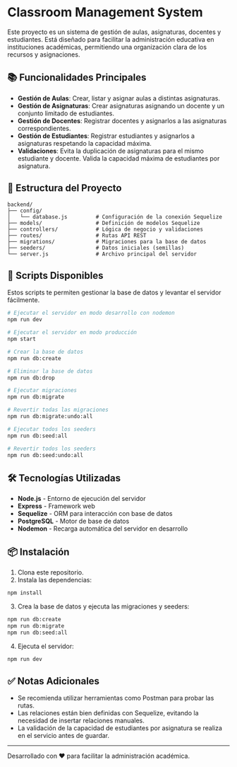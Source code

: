 # Classroom Management System

Este proyecto es un sistema de gestión de aulas, asignaturas, docentes y estudiantes. Está diseñado para facilitar la administración educativa en instituciones académicas, permitiendo una organización clara de los recursos y asignaciones.

## 📚 Funcionalidades Principales

- **Gestión de Aulas**: Crear, listar y asignar aulas a distintas asignaturas.
- **Gestión de Asignaturas**: Crear asignaturas asignando un docente y un conjunto limitado de estudiantes.
- **Gestión de Docentes**: Registrar docentes y asignarlos a las asignaturas correspondientes.
- **Gestión de Estudiantes**: Registrar estudiantes y asignarlos a asignaturas respetando la capacidad máxima.
- **Validaciones**: Evita la duplicación de asignaturas para el mismo estudiante y docente. Valida la capacidad máxima de estudiantes por asignatura.

## 📁 Estructura del Proyecto

```
backend/
├── config/
│   └── database.js         # Configuración de la conexión Sequelize
├── models/                 # Definición de modelos Sequelize
├── controllers/            # Lógica de negocio y validaciones
├── routes/                 # Rutas API REST
├── migrations/             # Migraciones para la base de datos
├── seeders/                # Datos iniciales (semillas)
└── server.js               # Archivo principal del servidor
```

## 🚀 Scripts Disponibles

Estos scripts te permiten gestionar la base de datos y levantar el servidor fácilmente.

```bash
# Ejecutar el servidor en modo desarrollo con nodemon
npm run dev

# Ejecutar el servidor en modo producción
npm start

# Crear la base de datos
npm run db:create

# Eliminar la base de datos
npm run db:drop

# Ejecutar migraciones
npm run db:migrate

# Revertir todas las migraciones
npm run db:migrate:undo:all

# Ejecutar todos los seeders
npm run db:seed:all

# Revertir todos los seeders
npm run db:seed:undo:all
```

## 🛠️ Tecnologías Utilizadas

- **Node.js** - Entorno de ejecución del servidor
- **Express** - Framework web
- **Sequelize** - ORM para interacción con base de datos
- **PostgreSQL** - Motor de base de datos
- **Nodemon** - Recarga automática del servidor en desarrollo

## 📦 Instalación

1. Clona este repositorio.
2. Instala las dependencias:

```bash
npm install
```

3. Crea la base de datos y ejecuta las migraciones y seeders:

```bash
npm run db:create
npm run db:migrate
npm run db:seed:all
```

4. Ejecuta el servidor:

```bash
npm run dev
```

## ✅ Notas Adicionales

- Se recomienda utilizar herramientas como Postman para probar las rutas.
- Las relaciones están bien definidas con Sequelize, evitando la necesidad de insertar relaciones manuales.
- La validación de la capacidad de estudiantes por asignatura se realiza en el servicio antes de guardar.

---

Desarrollado con ❤️ para facilitar la administración académica.